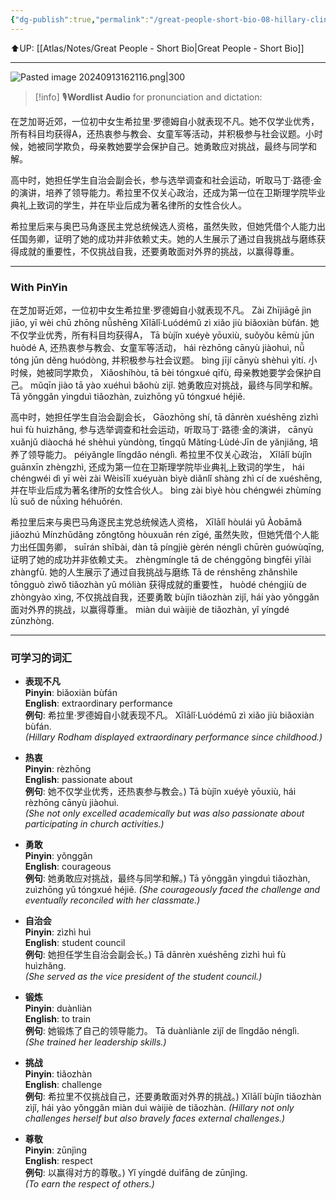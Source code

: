 ```yaml
---
{"dg-publish":true,"permalink":"/great-people-short-bio-08-hillary-clinton/"}
---
```


⬆️UP: [[Atlas/Notes/Great People - Short Bio\|Great People - Short Bio]]

---

![Pasted image 20240913162116.png|300](/img/user/Pasted%20image%2020240913162116.png)

> [!info] 🎙️**Wordlist Audio** for pronunciation and dictation:


在芝加哥近郊，一位初中女生希拉里·罗德姆自小就表现不凡。她不仅学业优秀，所有科目均获得A，还热衷参与教会、女童军等活动，并积极参与社会议题。小时候，她被同学欺负，母亲教她要学会保护自己。她勇敢应对挑战，最终与同学和解。

高中时，她担任学生自治会副会长，参与选举调查和社会运动，听取马丁·路德·金的演讲，培养了领导能力。希拉里不仅关心政治，还成为第一位在卫斯理学院毕业典礼上致词的学生，并在毕业后成为著名律所的女性合伙人。

希拉里后来与奥巴马角逐民主党总统候选人资格，虽然失败，但她凭借个人能力出任国务卿，证明了她的成功并非依赖丈夫。她的人生展示了通过自我挑战与磨练获得成就的重要性，不仅挑战自我，还要勇敢面对外界的挑战，以赢得尊重。

---
### With PinYin

在芝加哥近郊，一位初中女生希拉里·罗德姆自小就表现不凡。
Zài Zhījiāgē jìn jiāo, yī wèi chū zhōng nǚshēng Xīlālǐ·Luódémǔ zì xiǎo jiù biǎoxiàn bùfán. 
她不仅学业优秀，所有科目均获得A，
Tā bùjǐn xuéyè yōuxiù, suǒyǒu kēmù jūn huòdé A, 
还热衷参与教会、女童军等活动，
hái rèzhōng cānyù jiàohuì, nǚ tóng jūn děng huódòng, 
并积极参与社会议题。
bìng jījí cānyù shèhuì yìtí. 
小时候，她被同学欺负，
Xiǎoshíhòu, tā bèi tóngxué qīfù, 
母亲教她要学会保护自己。
mǔqīn jiào tā yào xuéhuì bǎohù zìjǐ. 
她勇敢应对挑战，最终与同学和解。
Tā yǒnggǎn yìngduì tiǎozhàn, zuìzhōng yǔ tóngxué héjiě.

高中时，她担任学生自治会副会长，
Gāozhōng shí, tā dānrèn xuéshēng zìzhì huì fù huìzhǎng, 
参与选举调查和社会运动，听取马丁·路德·金的演讲，
cānyù xuǎnjǔ diàochá hé shèhuì yùndòng, tīngqǔ Mǎtíng·Lùdé·Jīn de yǎnjiǎng, 
培养了领导能力。
péiyǎngle lǐngdǎo nénglì. 
希拉里不仅关心政治，
Xīlālǐ bùjǐn guānxīn zhèngzhì, 
还成为第一位在卫斯理学院毕业典礼上致词的学生，
hái chéngwéi dì yī wèi zài Wèisīlǐ xuéyuàn bìyè diǎnlǐ shàng zhì cí de xuéshēng, 
并在毕业后成为著名律所的女性合伙人。
bìng zài bìyè hòu chéngwéi zhùmíng lǜ suǒ de nǚxìng héhuǒrén.


希拉里后来与奥巴马角逐民主党总统候选人资格，
Xīlālǐ hòulái yǔ Àobāmǎ jiǎozhú Mínzhǔdǎng zǒngtǒng hòuxuǎn rén zīgé, 
虽然失败，但她凭借个人能力出任国务卿，
suīrán shībài, dàn tā píngjiè gèrén nénglì chūrèn guówùqīng, 
证明了她的成功并非依赖丈夫。
zhèngmíngle tā de chénggōng bìngfēi yīlài zhàngfū. 
她的人生展示了通过自我挑战与磨练
Tā de rénshēng zhǎnshìle tōngguò zìwǒ tiǎozhàn yǔ móliàn 
获得成就的重要性，
huòdé chéngjiù de zhòngyào xìng, 
不仅挑战自我，还要勇敢
bùjǐn tiǎozhàn zìjǐ, hái yào yǒnggǎn 
面对外界的挑战，以赢得尊重。
miàn duì wàijiè de tiǎozhàn, yǐ yíngdé zūnzhòng.


---
### 可学习的词汇
- **表现不凡**  
    **Pinyin**: biǎoxiàn bùfán  
    **English**: extraordinary performance  
    **例句**:     希拉里·罗德姆自小就表现不凡。
    Xīlālǐ·Luódémǔ zì xiǎo jiù biǎoxiàn bùfán.  
    _(Hillary Rodham displayed extraordinary performance since childhood.)_
    
- **热衷**  
    **Pinyin**: rèzhōng  
    **English**: passionate about  
    **例句**:     她不仅学业优秀，还热衷参与教会。)
    Tā bùjǐn xuéyè yōuxiù, hái rèzhōng cānyù jiàohuì.  
    _(She not only excelled academically but was also passionate about participating in church activities.)_
    
- **勇敢**  
    **Pinyin**: yǒnggǎn  
    **English**: courageous  
    **例句**:  她勇敢应对挑战，最终与同学和解。) 
    Tā yǒnggǎn yìngduì tiǎozhàn, zuìzhōng yǔ tóngxué héjiě. 
    _(She courageously faced the challenge and eventually reconciled with her classmate.)_
    
- **自治会**  
    **Pinyin**: zìzhì huì  
    **English**: student council  
    **例句**: 她担任学生自治会副会长。)
    Tā dānrèn xuéshēng zìzhì huì fù huìzhǎng.  
    _(She served as the vice president of the student council.)_
    
- **锻炼**  
    **Pinyin**: duànliàn  
    **English**: to train  
    **例句**: 她锻炼了自己的领导能力。
    Tā duànliànle zìjǐ de lǐngdǎo nénglì.  
    _(She trained her leadership skills.)_
    
- **挑战**  
    **Pinyin**: tiǎozhàn  
    **English**: challenge  
    **例句**:  希拉里不仅挑战自己，还要勇敢面对外界的挑战。) 
    Xīlālǐ bùjǐn tiǎozhàn zìjǐ, hái yào yǒnggǎn miàn duì wàijiè de tiǎozhàn. 
    _(Hillary not only challenges herself but also bravely faces external challenges.)_
    
- **尊敬**  
    **Pinyin**: zūnjìng  
    **English**: respect  
    **例句**: 以赢得对方的尊敬。)
    Yǐ yíngdé duìfāng de zūnjìng.  
    _(To earn the respect of others.)_